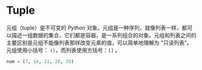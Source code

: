 # Tuple

元组（tuple）是不可变的 *Python* 对象。元组是一种序列，就像列表一样，都可以描述一组数据的集合，它们都是容器，是一系列组合的对象。元组和列表之间的主要区别是元组不能像列表那样改变元素的值，可以简单地理解为 "只读列表"。 元组使用小括号： `()`，而列表使用方括号：`[]` 。


````python
num = (7, 14, 21, 28, 35)
````